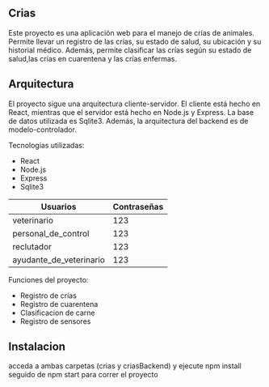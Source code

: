 ## Crias

Este proyecto es una aplicación web para el manejo de crías de animales. Permite llevar un registro de las crías, su estado de salud, su ubicación y su historial médico. Además, permite clasificar las crías según su estado de salud,las crías en cuarentena y las crías enfermas.

## Arquitectura
El proyecto sigue una arquitectura cliente-servidor. El cliente está hecho en React, mientras que el servidor está hecho en Node.js y Express. La base de datos utilizada es Sqlite3. Además, la arquitectura del backend es de modelo-controlador.


Tecnologías utilizadas:
* React
* Node.js
* Express
* Sqlite3

Usuarios | Contraseñas
---------|------------
veterinario | 123
personal_de_control | 123
reclutador | 123
ayudante_de_veterinario | 123


Funciones del proyecto:
* Registro de crías
* Registro de cuarentena
* Clasificacion de carne
* Registro de sensores

## Instalacion
acceda a ambas carpetas (crias y criasBackend) y ejecute npm install seguido de npm start para correr el proyecto


